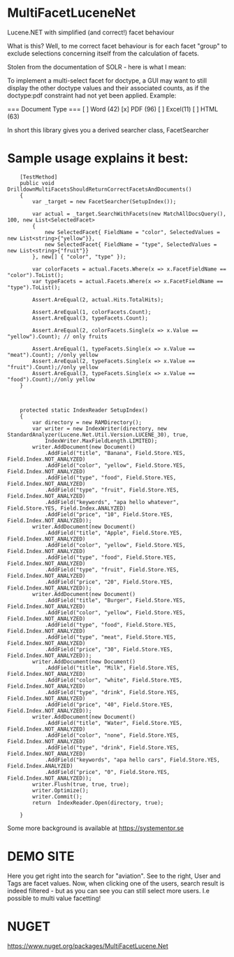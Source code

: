 MultiFacetLuceneNet
===================

Lucene.NET with simplified (and correct!) facet behaviour

What is this? Well, to me correct facet behaviour is for each facet "group" to exclude selections concerning itself from the calculation of facets. 

Stolen from the documentation of SOLR - here is what I mean:

To implement a multi-select facet for doctype, a GUI may want to still display the other doctype values and their associated counts, as if the doctype:pdf constraint had not yet been applied. Example:


=== Document Type ===
  [ ] Word (42)
  [x] PDF  (96)
  [ ] Excel(11)
  [ ] HTML (63)


In short this library gives you a derived searcher class, FacetSearcher

Sample usage explains it best:
=============================

        [TestMethod]
        public void DrilldownMultiFacetsShouldReturnCorrectFacetsAndDocuments()
        {
            var _target = new FacetSearcher(SetupIndex());
        
            var actual = _target.SearchWithFacets(new MatchAllDocsQuery(), 100, new List<SelectedFacet>
            {
                new SelectedFacet{ FieldName = "color", SelectedValues = new List<string>{"yellow"}},
                new SelectedFacet{ FieldName = "type", SelectedValues = new List<string>{"fruit"}}
            }, new[] { "color", "type" });

            var colorFacets = actual.Facets.Where(x => x.FacetFieldName == "color").ToList();
            var typeFacets = actual.Facets.Where(x => x.FacetFieldName == "type").ToList();

            Assert.AreEqual(2, actual.Hits.TotalHits);

            Assert.AreEqual(1, colorFacets.Count);
            Assert.AreEqual(3, typeFacets.Count);

            Assert.AreEqual(2, colorFacets.Single(x => x.Value == "yellow").Count); // only fruits

            Assert.AreEqual(1, typeFacets.Single(x => x.Value == "meat").Count); //only yellow
            Assert.AreEqual(2, typeFacets.Single(x => x.Value == "fruit").Count);//only yellow
            Assert.AreEqual(3, typeFacets.Single(x => x.Value == "food").Count);//only yellow
        }
      


        protected static IndexReader SetupIndex()
        {
            var directory = new RAMDirectory();
            var writer = new IndexWriter(directory, new StandardAnalyzer(Lucene.Net.Util.Version.LUCENE_30), true,
                IndexWriter.MaxFieldLength.LIMITED);
            writer.AddDocument(new Document()
                .AddField("title", "Banana", Field.Store.YES, Field.Index.NOT_ANALYZED)
                .AddField("color", "yellow", Field.Store.YES, Field.Index.NOT_ANALYZED)
                .AddField("type", "food", Field.Store.YES, Field.Index.NOT_ANALYZED)
                .AddField("type", "fruit", Field.Store.YES, Field.Index.NOT_ANALYZED)
                .AddField("keywords", "apa hello whatever", Field.Store.YES, Field.Index.ANALYZED)
                .AddField("price", "10", Field.Store.YES, Field.Index.NOT_ANALYZED));
            writer.AddDocument(new Document()
                .AddField("title", "Apple", Field.Store.YES, Field.Index.NOT_ANALYZED)
                .AddField("color", "yellow", Field.Store.YES, Field.Index.NOT_ANALYZED)
                .AddField("type", "food", Field.Store.YES, Field.Index.NOT_ANALYZED)
                .AddField("type", "fruit", Field.Store.YES, Field.Index.NOT_ANALYZED)
                .AddField("price", "20", Field.Store.YES, Field.Index.NOT_ANALYZED));
            writer.AddDocument(new Document()
                .AddField("title", "Burger", Field.Store.YES, Field.Index.NOT_ANALYZED)
                .AddField("color", "yellow", Field.Store.YES, Field.Index.NOT_ANALYZED)
                .AddField("type", "food", Field.Store.YES, Field.Index.NOT_ANALYZED)
                .AddField("type", "meat", Field.Store.YES, Field.Index.NOT_ANALYZED)
                .AddField("price", "30", Field.Store.YES, Field.Index.NOT_ANALYZED));
            writer.AddDocument(new Document()
                .AddField("title", "Milk", Field.Store.YES, Field.Index.NOT_ANALYZED)
                .AddField("color", "white", Field.Store.YES, Field.Index.NOT_ANALYZED)
                .AddField("type", "drink", Field.Store.YES, Field.Index.NOT_ANALYZED)
                .AddField("price", "40", Field.Store.YES, Field.Index.NOT_ANALYZED));
            writer.AddDocument(new Document()
                .AddField("title", "Water", Field.Store.YES, Field.Index.NOT_ANALYZED)
                .AddField("color", "none", Field.Store.YES, Field.Index.NOT_ANALYZED)
                .AddField("type", "drink", Field.Store.YES, Field.Index.NOT_ANALYZED)
                .AddField("keywords", "apa hello cars", Field.Store.YES, Field.Index.ANALYZED)
                .AddField("price", "0", Field.Store.YES, Field.Index.NOT_ANALYZED));
            writer.Flush(true, true, true);
            writer.Optimize();
            writer.Commit();
            return  IndexReader.Open(directory, true);
            
        }


Some more background is available at https://systementor.se

DEMO SITE
=========



Here you get right into the search for  "aviation". See to the right, User and Tags are facet values. Now, when clicking  one of the users, search result is indeed filtered  - but as you can see you can still select more users. I.e possible to multi value facetting!

NUGET
=====
https://www.nuget.org/packages/MultiFacetLucene.Net
